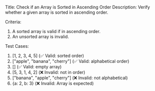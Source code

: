 Title: Check if an Array is Sorted in Ascending Order
Description: Verify whether a given array is sorted in ascending order.

Criteria:

1. A sorted array is valid if in ascending order.
2. An unsorted array is invalid.

Test Cases:

1. [1, 2, 3, 4, 5] (✅ Valid: sorted order)
2. ["apple", "banana", "cherry"] (✅ Valid: alphabetical order)
3. [] (✅ Valid: empty array)
4. [5, 3, 1, 4, 2] (❌ Invalid: not in order)
5. ["banana", "apple", "cherry"] (❌ Invalid: not alphabetical)
6. {a: 2, b: 3} (❌ Invalid: Array is expected)

